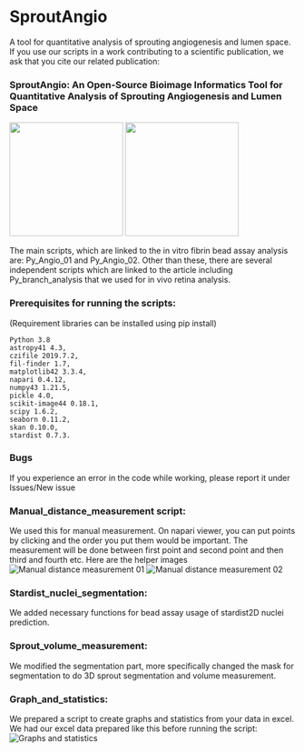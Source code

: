 # SproutAngio
A tool for quantitative analysis of sprouting angiogenesis and lumen space.
If you use our scripts in a work contributing to a scientific publication, we ask that you cite our related publication:
### SproutAngio: An Open-Source Bioimage Informatics Tool for Quantitative Analysis of Sprouting Angiogenesis and Lumen Space

<img src="https://user-images.githubusercontent.com/65368053/159856802-00f8b357-3b63-4545-a16e-eadf49d53ab8.gif" width="200" height="200">
<img src="https://user-images.githubusercontent.com/65368053/159856808-172a5a02-a893-42fa-9c66-73cbc7dceccf.gif" width="200" height="200">

The main scripts, which are linked to the in vitro fibrin bead assay analysis are: Py_Angio_01 and Py_Angio_02. 
Other than these, there are several independent scripts which are linked to the article including Py_branch_analysis that we used for in vivo retina analysis. 

### Prerequisites for running the scripts: 
(Requirement libraries can be installed using pip install)
```
Python 3.8
astropy41 4.3, 
czifile 2019.7.2, 
fil-finder 1.7, 
matplotlib42 3.3.4, 
napari 0.4.12, 
numpy43 1.21.5, 
pickle 4.0, 
scikit-image44 0.18.1, 
scipy 1.6.2, 
seaborn 0.11.2, 
skan 0.10.0, 
stardist 0.7.3. 
```
### Bugs
If you experience an error in the code while working, please report it under Issues/New issue

### Manual_distance_measurement script:
We used this for manual measurement. On napari viewer, you can put points by clicking and the order you put them
would be important. The measurement will be done between first point and second point and then third and fourth etc. 
Here are the helper images
![Manual distance measurement 01](https://user-images.githubusercontent.com/65368053/159269140-2bdea4d7-04dc-421e-928b-b9f4d0015efb.JPG)
![Manual distance measurement 02](https://user-images.githubusercontent.com/65368053/159269154-db81dd1d-3488-4d6d-aabf-0e06831be38a.JPG)

### Stardist_nuclei_segmentation:
We added necessary functions for bead assay usage of stardist2D nuclei prediction.

### Sprout_volume_measurement:
We modified the segmentation part, more specifically changed the mask for segmentation 
to do 3D sprout segmentation and volume measurement.

### Graph_and_statistics:
We prepared a script to create graphs and statistics from your data in excel. 
We had our excel data prepared like this before running the script:
![Graphs and statistics](https://user-images.githubusercontent.com/65368053/159269242-29f25aaa-b687-4fd3-8457-56b83cdb7ea0.JPG)
